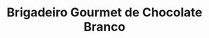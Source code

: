 ---
title: Brigadeiro Gourmet de Chocolate Branco
description: 
category: Brigadeiros
subcategory: Gourmet
flavor: Branco
price: 4.99
---
